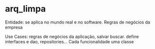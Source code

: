 # arq_limpa

Entidade: se aplica no mundo real e no software. Regras de negócios da empresa

Use Cases: regras de negócios da aplicação, salvar buscar. define interfaces e dao, repositories... Cada funcionalidade uma classe
